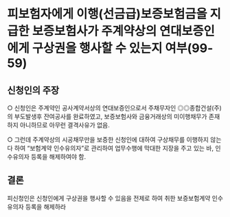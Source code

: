 # 피보험자에게 이행(선금급)보증보험금을 지급한 보증보험사가 주계약상의 연대보증인에게 구상권을 행사할 수 있는지 여부(99-59)

## 신청인의 주장
○ 신청인은 주계약인 공사계약서상의 연대보증인으로서 주채무자인 ◎◎종합건설(주)의 부도발생후 잔여공사를 완료하였고, 보증보험사와 금융거래상의 미이행채무가 존재하지 아니하므로 아무런 결격사유가 없음.

○ 그런데 주계약상의 시공채무만을 보증한 신청인에 대하여 구상채무를 이행하지 않는다 하여 “보험계약 인수유의자”로 관리하여 업무수행에 막대한 지장을 주고 있는 바, 인수유의자 등록을 해제하여야 함.

## 결론
피신청인은 신청인에게 구상권을 행사할 수 있음을 전제로 하여 취한 보증보험계약 인수유의자 등록을 해제하라